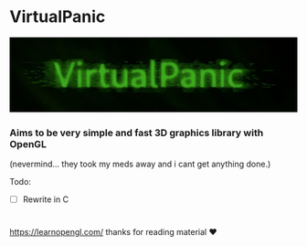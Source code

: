 # VirtualPanic
![](https://raw.githubusercontent.com/331uw13/VirtualPanic/master/Images/virtualpanic-art-2.jpg)


### Aims to be very simple and fast 3D graphics library with OpenGL
(nevermind... they took my meds away and i cant get anything done.)

Todo:

- [ ]  Rewrite in C

# 

https://learnopengl.com/  thanks for reading material :heart:
